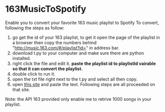 # 163MusicToSpotify
Enable you to convert your favorite 163 music playlist to Spotify
To convert, following the steps as follow:
1. go get the id of your 163 playlist, to get it open the page of the playlist in a browser then copy the numbers behind "http://music.163.com/#/playlist?id=" in address bar. 
2. download t.py to your computer and make sure there are python installed.
3. right click the file and edit it. **paste the playlist id to playlistId vairable so that it can convert the playlist.**
4. double click to run it.
5. open the txt file right next to the t.py and select all then copy.
6. open [this site](http://spotlistr.herokuapp.com/#/search/textbox) and paste the text. Following steps are all proceeded on that site. 

Note: the API 163 provided only enable me to retrive 1000 songs in your playlist. 
